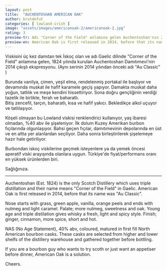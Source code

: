 ```yaml
---
layout: post
title:  "AUCHENTOSHAN AMERICAN OAK"
author: brutdefut
categories: [ lowland-irish ]
image: "assets/images/americanoak-2/americanoak-2.jpg"
rating: 3
preview-tr: Adı "Corner of the Field" anlamına gelen Auchentoshan'nın 2014 çıkışlı ekspresyonu. 
preview-en: American Oak is first released in 2014, before that its name was "Au Classic".
---
```


Viskisini üç kez damıtan tek İskoç olan ve adı Gaelic dilinde "Corner of the Field" anlamına gelen, 1824 yılında kurulan Auchentoshan Damıtımevi'nin 2014 çıkışlı ekspresyonu. (Aynı serinin 2014 yılından önceki adı "Au Classic" )

Burunda vanilya, çimen, yeşil elma, rendelenmiş portakal ile başlıyor ve devamında muskat ile hafif karamele geçiş yapıyor.
Damakta muskat daha yoğun, tatlılık ve meşe kendini hissettiriyor. Sona doğru gençliğinin verdiği tazelik ile birlikte, ferah ve baharatlı.  
Bitiş zencefil, tarçın, baharatlı, kısa ve hafif yakıcı. Bekledikçe alkol uçuyor ve tatlılaşıyor. 

Köşeli olmayan bu Lowland viskisi renklendirici kullanıyor, yaş ibaresi olmadan, %40 abv ile şişeleniyor. İlk dolum Kuzey Amerikan burbon fıçılarında olgunlaşıyor. Bahsi geçen fıçılar, damıtımevinin depolarında en üst ve en altta yer alanlardan seçiliyor. Daha sonra birleştirilerek şişelemeye hazır hale getiriliyor.

Burbondan iskoç viskilerine geçmek isteyenlere ya da yemek öncesi aperatif viski arayışında olanlara uygun. Türkiye'de fiyat/performans oranı en yüksek ürünlerden biri. 

Sağlığınıza.

------------------------------------------------------------------------------------------

<p id="english"></p>

Auchentoshan (Est. 1824) is the only Scotch Distillery which uses triple distillation and their name means "Corner of the Field" in Gaelic.
American Oak is first released in 2014, before that its name was "Au Classic".

Nose starts with grass, green apple, vanilla, orange peels and ends with nutmeg and light caramel. 
Palate; more nutmeg, sweetness and oak. Young age and triple distilation gives whisky a fresh, light and spicy style. 
Finish; ginger, cinnamon, more spice, short and hot.

NAS (No Age Statement), 40% abv, coloured, matured in first fill North American bourbon casks. These casks are selected from higher and lower shelfs of the distillery warehouse and gathered together before bottling. 

If you are a bourbon guy who wants to try scoth or just want an appetiser before dinner, American Oak is a solution. 

Cheers.
